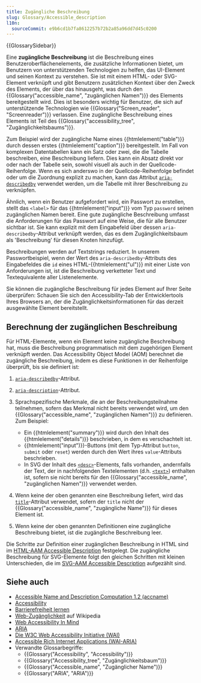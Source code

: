 ```yaml
---
title: Zugängliche Beschreibung
slug: Glossary/Accessible_description
l10n:
  sourceCommit: e9b6cd1b7fa8612257b72b2a85a96dd7d45c0200
---
```


{{GlossarySidebar}}

Eine **zugängliche Beschreibung** ist die Beschreibung eines Benutzeroberflächenelements, die zusätzliche Informationen bietet, um Benutzern von unterstützenden Technologien zu helfen, das UI-Element und seinen Kontext zu verstehen. Sie ist mit einem HTML- oder SVG-Element verknüpft und gibt Benutzern zusätzlichen Kontext über den Zweck des Elements, der über das hinausgeht, was durch den {{Glossary("accessible_name", "zugänglichen Namen")}} des Elements bereitgestellt wird. Dies ist besonders wichtig für Benutzer, die sich auf unterstützende Technologien wie {{Glossary("Screen_reader", "Screenreader")}} verlassen. Eine zugängliche Beschreibung eines Elements ist Teil des {{Glossary("accessibility_tree", "Zugänglichkeitsbaums")}}.

Zum Beispiel wird der zugängliche Name eines {{htmlelement("table")}} durch dessen erstes {{htmlelement("caption")}} bereitgestellt. Im Fall von komplexen Datentabellen kann ein Satz oder zwei, die die Tabelle beschreiben, eine Beschreibung liefern. Dies kann ein Absatz direkt vor oder nach der Tabelle sein, sowohl visuell als auch in der Quellcode-Reihenfolge. Wenn es sich anderswo in der Quellcode-Reihenfolge befindet oder um die Zuordnung explizit zu machen, kann das Attribut [`aria-describedby`](/de/docs/Web/Accessibility/ARIA/Reference/Attributes/aria-describedby) verwendet werden, um die Tabelle mit ihrer Beschreibung zu verknüpfen.

Ähnlich, wenn ein Benutzer aufgefordert wird, ein Passwort zu erstellen, stellt das `<label>` für das {{htmlelement("input")}} vom Typ `password` seinen zugänglichen Namen bereit. Eine gute zugängliche Beschreibung umfasst die Anforderungen für das Passwort auf eine Weise, die für alle Benutzer sichtbar ist. Sie kann explizit mit dem Eingabefeld über dessen `aria-describedby`-Attribut verknüpft werden, das es dem Zugänglichkeitsbaum als 'Beschreibung' für diesen Knoten hinzufügt.

Beschreibungen werden auf Textstrings reduziert. In unserem Passwortbeispiel, wenn der Wert des `aria-describedby`-Attributs des Eingabefeldes die `id` eines HTML-{{htmlelement("ul")}} mit einer Liste von Anforderungen ist, ist die Beschreibung verketteter Text und Textequivalente aller Listenelemente.

Sie können die zugängliche Beschreibung für jedes Element auf Ihrer Seite überprüfen: Schauen Sie sich den Accessibility-Tab der Entwicklertools Ihres Browsers an, der die Zugänglichkeitsinformationen für das derzeit ausgewählte Element bereitstellt.

## Berechnung der zugänglichen Beschreibung

Für HTML-Elemente, wenn ein Element keine zugängliche Beschreibung hat, muss die Beschreibung programmatisch mit dem zugehörigen Element verknüpft werden. Das Accessibility Object Model (AOM) berechnet die zugängliche Beschreibung, indem es diese Funktionen in der Reihenfolge überprüft, bis sie definiert ist:

1. [`aria-describedby`](/de/docs/Web/Accessibility/ARIA/Reference/Attributes/aria-describedby)-Attribut.

2. [`aria-description`](/de/docs/Web/Accessibility/ARIA/Reference/Attributes/aria-description)-Attribut.

3. Sprachspezifische Merkmale, die an der Beschreibungsteilnahme teilnehmen, sofern das Merkmal nicht bereits verwendet wird, um den {{Glossary("accessible_name", "zugänglichen Namen")}} zu definieren. Zum Beispiel:

   - Ein {{htmlelement("summary")}} wird durch den Inhalt des {{htmlelement("details")}} beschrieben, in dem es verschachtelt ist.
   - {{htmlelement("input")}}-Buttons (mit dem Typ-Attribut `button`, `submit` oder `reset`) werden durch den Wert ihres `value`-Attributs beschrieben.
   - In SVG der Inhalt des [`<desc>`](/de/docs/Web/SVG/Reference/Element/desc)-Elements, falls vorhanden, andernfalls der Text, der in nachfolgenden Textelementen (d.h. [`<text>`](/de/docs/Web/SVG/Reference/Element/text)) enthalten ist, sofern sie nicht bereits für den {{Glossary("accessible_name", "zugänglichen Namen")}} verwendet werden.

4. Wenn keine der oben genannten eine Beschreibung liefert, wird das [`title`](/de/docs/Web/HTML/Reference/Global_attributes/title)-Attribut verwendet, sofern der `title` nicht der {{Glossary("accessible_name", "zugängliche Name")}} für dieses Element ist.

5. Wenn keine der oben genannten Definitionen eine zugängliche Beschreibung bietet, ist die zugängliche Beschreibung leer.

Die Schritte zur Definition einer zugänglichen Beschreibung in HTML sind im [HTML-AAM Accessible Description](https://www.w3.org/TR/html-aam-1.0/#accdesc-computation) festgelegt. Die zugängliche Beschreibung für SVG-Elemente folgt den gleichen Schritten mit kleinen Unterschieden, die im [SVG-AAM Accessible Description](https://www.w3.org/TR/svg-aam-1.0/#mapping_additional_nd) aufgezählt sind.

## Siehe auch

- [Accessible Name and Description Computation 1.2 (accname)](https://w3c.github.io/accname/#mapping_additional_nd_description)
- [Accessibility](/de/docs/Web/Accessibility)
- [Barrierefreiheit lernen](/de/docs/Learn_web_development/Core/Accessibility)
- [Web-Zugänglichkeit](https://en.wikipedia.org/wiki/Web_accessibility) auf Wikipedia
- [Web Accessibility In Mind](https://webaim.org/)
- [ARIA](/de/docs/Web/Accessibility/ARIA)
- [Die W3C Web Accessibility Initiative (WAI)](https://www.w3.org/WAI/)
- [Accessible Rich Internet Applications (WAI-ARIA)](https://w3c.github.io/aria/)
- Verwandte Glossarbegriffe:
  - {{Glossary("Accessibility", "Accessibility")}}
  - {{Glossary("Accessibility_tree", "Zugänglichkeitsbaum")}}
  - {{Glossary("Accessible_name", "Zugänglicher Name")}}
  - {{Glossary("ARIA", "ARIA")}}
